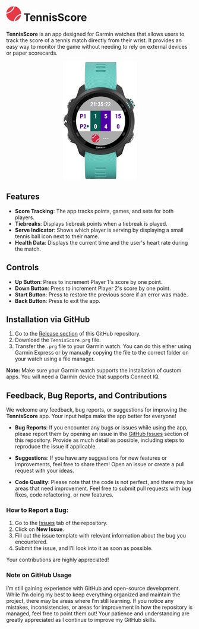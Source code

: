 # <img src="resources/drawables/tennisBall.svg" width="40" alt=""> TennisScore

**TennisScore** is an app designed for Garmin watches that allows users to track the score of a tennis match directly from their wrist. It provides an easy way to monitor the game without needing to rely on external devices or paper scorecards.

<p align="center">
<img src="ReadMeResources/demo.gif">
</p>

## Features

- **Score Tracking**: The app tracks points, games, and sets for both players.
- **Tiebreaks**: Displays tiebreak points when a tiebreak is played.
- **Serve Indicator**: Shows which player is serving by displaying a small tennis ball icon next to their name.
- **Health Data**: Displays the current time and the user's heart rate during the match.

## Controls

- **Up Button**: Press to increment Player 1's score by one point.
- **Down Button**: Press to increment Player 2's score by one point.
- **Start Button**: Press to restore the previous score if an error was made.
- **Back Button**: Press to exit the app.

## Installation via GitHub

1. Go to the [Release section](https://github.com/syme84/TennisScore/releases) of this GitHub repository.
2. Download the `TennisScore.prg` file.
3. Transfer the `.prg` file to your Garmin watch. You can do this either using Garmin Express or by manually copying the file to the correct folder on your watch using a file manager.

**Note:** Make sure your Garmin watch supports the installation of custom apps. You will need a Garmin device that supports Connect IQ.

## Feedback, Bug Reports, and Contributions

We welcome any feedback, bug reports, or suggestions for improving the **TennisScore** app. Your input helps make the app better for everyone!

- **Bug Reports**: If you encounter any bugs or issues while using the app, please report them by opening an issue in the [GitHub Issues](https://github.com/YOURUSERNAME/TennisScore/issues) section of this repository. Provide as much detail as possible, including steps to reproduce the issue if applicable.
  
- **Suggestions**: If you have any suggestions for new features or improvements, feel free to share them! Open an issue or create a pull request with your ideas.

- **Code Quality**: Please note that the code is not perfect, and there may be areas that need improvement. Feel free to submit pull requests with bug fixes, code refactoring, or new features.

### How to Report a Bug:
1. Go to the [Issues](https://github.com/syme84/TennisScore/issues) tab of the repository.
2. Click on **New Issue**.
3. Fill out the issue template with relevant information about the bug you encountered.
4. Submit the issue, and I’ll look into it as soon as possible.

Your contributions are highly appreciated!

### Note on GitHub Usage

I’m still gaining experience with GitHub and open-source development. While I’m doing my best to keep everything organized and maintain the project, there may be areas where I’m still learning. If you notice any mistakes, inconsistencies, or areas for improvement in how the repository is managed, feel free to point them out! Your patience and understanding are greatly appreciated as I continue to improve my GitHub skills.





